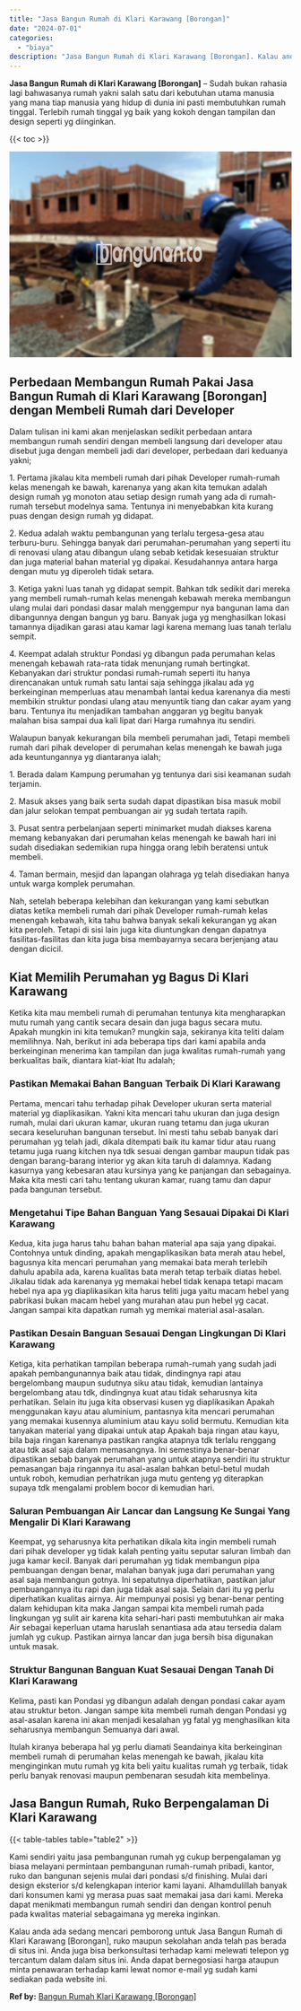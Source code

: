 ```yaml
---
title: "Jasa Bangun Rumah di Klari Karawang [Borongan]"
date: "2024-07-01"
categories: 
  - "biaya"
description: "Jasa Bangun Rumah di Klari Karawang [Borongan]. Kalau anda ada sedang mencari pemborong untuk Jasa Bangun Rumah di Klari Karawang [Borongan], ruko maupun s..."
---
```


**Jasa Bangun Rumah di Klari Karawang \[Borongan\]** – Sudah bukan rahasia lagi bahwasanya rumah yakni salah satu dari kebutuhan utama manusia yang mana tiap manusia yang hidup di dunia ini pasti membutuhkan rumah tinggal. Terlebih rumah tinggal yg baik yang kokoh dengan tampilan dan design seperti yg diinginkan.

{{< toc >}}

![Jasa Bangun Rumah di Klari Karawang [Borongan]](/images/borong-bangunan-18.png)

## Perbedaan Membangun Rumah Pakai Jasa Bangun Rumah di Klari Karawang \[Borongan\] dengan Membeli Rumah dari Developer

Dalam tulisan ini kami akan menjelaskan sedikit perbedaan antara membangun rumah sendiri dengan membeli langsung dari developer atau disebut juga dengan membeli jadi dari developer, perbedaan dari keduanya yakni;

1\. Pertama jikalau kita membeli rumah dari pihak Developer rumah-rumah kelas menengah ke bawah, karenanya yang akan kita temukan adalah design rumah yg monoton atau setiap design rumah yang ada di rumah-rumah tersebut modelnya sama. Tentunya ini menyebabkan kita kurang puas dengan design rumah yg didapat.

2\. Kedua adalah waktu pembangunan yang terlalu tergesa-gesa atau terburu-buru. Sehingga banyak dari perumahan-perumahan yang seperti itu di renovasi ulang atau dibangun ulang sebab ketidak kesesuaian struktur dan juga material bahan material yg dipakai. Kesudahannya antara harga dengan mutu yg diperoleh tidak setara.

3\. Ketiga yakni luas tanah yg didapat sempit. Bahkan tdk sedikit dari mereka yang membeli rumah-rumah kelas menengah kebawah mereka membangun ulang mulai dari pondasi dasar malah menggempur nya bangunan lama dan dibangunnya dengan bangun yg baru. Banyak juga yg menghasilkan lokasi tamannya dijadikan garasi atau kamar lagi karena memang luas tanah terlalu sempit.

4\. Keempat adalah struktur Pondasi yg dibangun pada perumahan kelas menengah kebawah rata-rata tidak menunjang rumah bertingkat. Kebanyakan dari struktur pondasi rumah-rumah seperti itu hanya direncanakan untuk rumah satu lantai saja sehingga jikalau ada yg berkeinginan memperluas atau menambah lantai kedua karenanya dia mesti membikin struktur pondasi ulang atau menyuntik tiang dan cakar ayam yang baru. Tentunya itu menjadikan tambahan anggaran yg begitu banyak malahan bisa sampai dua kali lipat dari Harga rumahnya itu sendiri.

Walaupun banyak kekurangan bila membeli perumahan jadi, Tetapi membeli rumah dari pihak developer di perumahan kelas menengah ke bawah juga ada keuntungannya yg diantaranya ialah;

1\. Berada dalam Kampung perumahan yg tentunya dari sisi keamanan sudah terjamin.

2\. Masuk akses yang baik serta sudah dapat dipastikan bisa masuk mobil dan jalur selokan tempat pembuangan air yg sudah tertata rapih.

3\. Pusat sentra perbelanjaan seperti minimarket mudah diakses karena memang kebanyakan dari perumahan kelas menengah ke bawah hari ini sudah disediakan sedemikian rupa hingga orang lebih beratensi untuk membeli.

4\. Taman bermain, mesjid dan lapangan olahraga yg telah disediakan hanya untuk warga komplek perumahan.

Nah, setelah beberapa kelebihan dan kekurangan yang kami sebutkan diatas ketika membeli rumah dari pihak Developer rumah-rumah kelas menengah kebawah, kita tahu bahwa banyak sekali kekurangan yg akan kita peroleh. Tetapi di sisi lain juga kita diuntungkan dengan dapatnya fasilitas-fasilitas dan kita juga bisa membayarnya secara berjenjang atau dengan dicicil.

## Kiat Memilih Perumahan yg Bagus Di Klari Karawang

Ketika kita mau membeli rumah di perumahan tentunya kita mengharapkan mutu rumah yang cantik secara desain dan juga bagus secara mutu. Apakah mungkin ini kita temukan? mungkin saja, sekiranya kita teliti dalam memilihnya. Nah, berikut ini ada beberapa tips dari kami apabila anda berkeinginan menerima kan tampilan dan juga kwalitas rumah-rumah yang berkualitas baik, diantara kiat-kiat Itu adalah;

### Pastikan Memakai Bahan Banguan Terbaik Di Klari Karawang

Pertama, mencari tahu terhadap pihak Developer ukuran serta material material yg diaplikasikan. Yakni kita mencari tahu ukuran dan juga design rumah, mulai dari ukuran kamar, ukuran ruang tetamu dan juga ukuran secara keseluruhan bangunan tersebut. Ini mesti tahu sebab banyak dari perumahan yg telah jadi, dikala ditempati baik itu kamar tidur atau ruang tetamu juga ruang kitchen nya tdk sesuai dengan gambar maupun tidak pas dengan barang-barang interior yg akan kita taruh di dalamnya. Kadang kasurnya yang kebesaran atau kursinya yang ke panjangan dan sebagainya. Maka kita mesti cari tahu tentang ukuran kamar, ruang tamu dan dapur pada bangunan tersebut.

### Mengetahui Tipe Bahan Banguan Yang Sesauai Dipakai Di Klari Karawang

Kedua, kita juga harus tahu bahan bahan material apa saja yang dipakai. Contohnya untuk dinding, apakah mengaplikasikan bata merah atau hebel, bagusnya kita mencari perumahan yang memakai bata merah terlebih dahulu apabila ada, karena kualitas bata merah tetap terbaik diatas hebel. Jikalau tidak ada karenanya yg memakai hebel tidak kenapa tetapi macam hebel nya apa yg diaplikasikan kita harus teliti juga yaitu macam hebel yang pabrikasi bukan macam hebel yang murahan atau pun hebel yg cacat. Jangan sampai kita dapatkan rumah yg memkai material asal-asalan.

### Pastikan Desain Banguan Sesauai Dengan Lingkungan Di Klari Karawang

Ketiga, kita perhatikan tampilan beberapa rumah-rumah yang sudah jadi apakah pembangunannya baik atau tidak, dindingnya rapi atau bergelombang maupun sudutnya siku atau tidak, kemudian lantainya bergelombang atau tdk, dindingnya kuat atau tidak seharusnya kita perhatikan. Selain itu juga kita observasi kusen yg diaplikasikan Apakah menggunakan kayu atau aluminium, pantasnya kita mencari perumahan yang memakai kusennya aluminium atau kayu solid bermutu. Kemudian kita tanyakan material yang dipakai untuk atap Apakah baja ringan atau kayu, bila baja ringan karenanya pastikan rangka atapnya tdk terlalu renggang atau tdk asal saja dalam memasangnya. Ini semestinya benar-benar dipastikan sebab banyak perumahan yang untuk atapnya sendiri itu struktur pemasangan baja ringannya itu asal-asalan bahkan betul-betul mudah untuk roboh, kemudian perhatrikan juga mutu genteng yg diterapkan supaya tdk mengalami problem bocor di kemudian hari.

### Saluran Pembuangan Air Lancar dan Langsung Ke Sungai Yang Mengalir Di Klari Karawang

Keempat, yg seharusnya kita perhatikan dikala kita ingin membeli rumah dari pihak developer yg tidak kalah penting yaitu seputar saluran limbah dan juga kamar kecil. Banyak dari perumahan yg tidak membangun pipa pembuangan dengan benar, malahan banyak juga dari perumahan yang asal saja membangun gotnya. Ini sepatutnya diperhatikan, pastikan jalur pembuangannya itu rapi dan juga tidak asal saja. Selain dari itu yg perlu diperhatikan kualitas airnya. Air mempunyai posisi yg benar-benar penting dalam kehidupan kita maka Jangan sampai kita membeli rumah pada lingkungan yg sulit air karena kita sehari-hari pasti membutuhkan air maka Air sebagai keperluan utama haruslah senantiasa ada atau tersedia dalam jumlah yg cukup. Pastikan airnya lancar dan juga bersih bisa digunakan untuk masak.

### Struktur Bangunan Banguan Kuat Sesauai Dengan Tanah Di Klari Karawang

Kelima, pasti kan Pondasi yg dibangun adalah dengan pondasi cakar ayam atau struktur beton. Jangan sampe kita membeli rumah dengan Pondasi yg asal-asalan karena ini akan menjadi kesalahan yg fatal yg menghasilkan kita seharusnya membangun Semuanya dari awal.

Itulah kiranya beberapa hal yg perlu diamati Seandainya kita berkeinginan membeli rumah di perumahan kelas menengah ke bawah, jikalau kita menginginkan mutu rumah yg kita beli yaitu kualitas rumah yg terbaik, tidak perlu banyak renovasi maupun pembenaran sesudah kita membelinya.

## Jasa Bangun Rumah, Ruko Berpengalaman Di Klari Karawang

{{< table-tables table="table2" >}}

Kami sendiri yaitu jasa pembangunan rumah yg cukup berpengalaman yg biasa melayani permintaan pembangunan rumah-rumah pribadi, kantor, ruko dan bangunan sejenis mulai dari pondasi s/d finishing. Mulai dari design eksterior s/d kelengkapan interior kami layani. Alhamdulillah banyak dari konsumen kami yg merasa puas saat memakai jasa dari kami. Mereka dapat menikmati membangun rumah sendiri dan dengan kontrol penuh pada kwalitas material sebagaimana yg mereka inginkan.

Kalau anda ada sedang mencari pemborong untuk Jasa Bangun Rumah di Klari Karawang \[Borongan\], ruko maupun sekolahan anda telah pas berada di situs ini. Anda juga bisa berkonsultasi terhadap kami melewati telepon yg tercantum dalam dalam situs ini. Anda dapat bernegosiasi harga ataupun minta penawaran terhadap kami lewat nomor e-mail yg sudah kami sediakan pada website ini.

**Ref by:** [Bangun Rumah Klari Karawang [Borongan]](https://id.wikipedia.org/wiki/Bangun)
